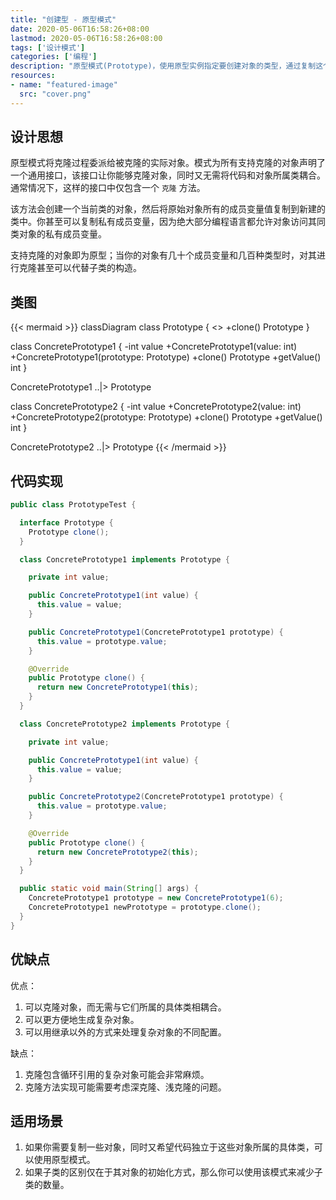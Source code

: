 ```yaml
---
title: "创建型 - 原型模式"
date: 2020-05-06T16:58:26+08:00
lastmod: 2020-05-06T16:58:26+08:00
tags: ['设计模式']
categories: ['编程']
description: "原型模式(Prototype)，使用原型实例指定要创建对象的类型，通过复制这个原型来创建新对象；而无需使代码依赖它们所属的类。"
resources:
- name: "featured-image"
  src: "cover.png"
---
```

<!--more-->
## 设计思想
原型模式将克隆过程委派给被克隆的实际对象。模式为所有支持克隆的对象声明了一个通用接口，该接口让你能够克隆对象，同时又无需将代码和对象所属类耦合。通常情况下，这样的接口中仅包含一个 `克隆` 方法。

该方法会创建一个当前类的对象，然后将原始对象所有的成员变量值复制到新建的类中。你甚至可以复制私有成员变量，因为绝大部分编程语言都允许对象访问其同类对象的私有成员变量。

支持克隆的对象即为原型；当你的对象有几十个成员变量和几百种类型时，对其进行克隆甚至可以代替子类的构造。

## 类图
{{< mermaid >}}
classDiagram
  class Prototype {
    <<interface>>
    +clone() Prototype
  }

  class ConcretePrototype1 {
    -int value
    +ConcretePrototype1(value: int)
    +ConcretePrototype1(prototype: Prototype)
    +clone() Prototype
    +getValue() int
  }

  ConcretePrototype1 ..|> Prototype

  class ConcretePrototype2 {
    -int value
    +ConcretePrototype2(value: int)
    +ConcretePrototype2(prototype: Prototype)
    +clone() Prototype
    +getValue() int
  }

  ConcretePrototype2 ..|> Prototype
{{< /mermaid >}}

## 代码实现
```java
public class PrototypeTest {

  interface Prototype {
    Prototype clone();
  }

  class ConcretePrototype1 implements Prototype {

    private int value;

    public ConcretePrototype1(int value) {
      this.value = value;
    }

    public ConcretePrototype1(ConcretePrototype1 prototype) {
      this.value = prototype.value;
    }

    @Override
    public Prototype clone() {
      return new ConcretePrototype1(this);
    }
  }

  class ConcretePrototype2 implements Prototype {

    private int value;

    public ConcretePrototype1(int value) {
      this.value = value;
    }

    public ConcretePrototype2(ConcretePrototype1 prototype) {
      this.value = prototype.value;
    }

    @Override
    public Prototype clone() {
      return new ConcretePrototype2(this);
    }
  }

  public static void main(String[] args) {
    ConcretePrototype1 prototype = new ConcretePrototype1(6);
    ConcretePrototype1 newPrototype = prototype.clone();
  }
}
```

## 优缺点
优点：
1. 可以克隆对象，而无需与它们所属的具体类相耦合。
2. 可以更方便地生成复杂对象。
3. 可以用继承以外的方式来处理复杂对象的不同配置。

缺点：
1. 克隆包含循环引用的复杂对象可能会非常麻烦。
2. 克隆方法实现可能需要考虑深克隆、浅克隆的问题。

## 适用场景
1. 如果你需要复制一些对象，同时又希望代码独立于这些对象所属的具体类，可以使用原型模式。
2. 如果子类的区别仅在于其对象的初始化方式，那么你可以使用该模式来减少子类的数量。